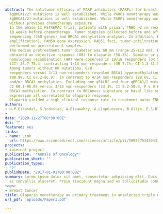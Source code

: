 ```yaml
---
abstract: The antitumor efficacy of PARP inhibitors (PARPi) for breast cancer patients harboring germline BRCA1/2
  (gBRCA1/2) mutations is well established. While PARPi monotherapy was ineffective in patients with metastatic triple
  (gBRCA1/2) mutations is well established. While PARPi monotherapy was ineffective in patients with metastatic triple
  without previous chemotherapy exposure.
  In the phase II PETREMAC trial, patients with primary TNBC >2 cm received olaparib for up to
  10 weeks before chemotherapy. Tumor biopsies collected before and after olaparib underwent targeted DNA
  sequencing (360 genes) and BRCA1 methylation analyses. In addition, BRCAness (multiplex ligation-dependent probe
  amplification), PAM50 gene expression, RAD51 foci, tumor-infiltrating lymphocytes (TILs) and PD-L1 analyses were
  performed on pretreatment samples.
  The median pretreatment tumor diameter was 60 mm (range 25-112 mm). Eighteen out of 32 patients
  obtained an objective response (OR) to olaparib (56.3%). Somatic or germline mutations affecting
  homologous recombination (HR) were observed in 10/18 responders [OR 55.6%, 95% confidence interval 
  (CI) 33.7-75.4] contrasting 1/14 non-responders (OR 7.1%; CI 1.3-31.5, P ¼ 0.008).
  Among tumors without HR mutations, 6/8
  responders versus 3/13 non-responders revealed BRCA1 hypermethylation (P ¼ 0.03). Thus, 16/18 responders
  (88.9%, CI 67.2-96.9), in contrast to 4/14 non-responders (28.6%, CI 11.7-54.7, P ¼ 0.0008), carried HR mutations
  and/or BRCA1 methylation. Excluding one gPALB2 and four gBRCA1/2 mutation carriers, 12/14 responders (85.7%,
  CI 60.1-96.0) versus 3/13 non-responders (23.1%, CI 8.2-50.3, P ¼ 0.002) carried somatic HR mutations and/or
  BRCA1 methylation. In contrast to BRCAness signature or basal-like subtype, low RAD51 scores, high TIL or high PDL1
  expression all correlated to olaparib response.
  Olaparib yielded a high clinical response rate in treatment-naïve TNBCs revealing HR deficiency, beyond germline HR mutations.
authors:
- H.P.Eikesdal, S.Yndestad, A.Elzawahry, A.LlopGuevara, B.Gilje, E.S.Blix, H.Espelid, S.Lundgren, J.Geisler, G.Vagstad, A.Venizelos
- 
date: "2020-11-27T00:00:00Z"
doi: ""
featured: yes
links:
- name: Link
  url: https://www.sciencedirect.com/science/article/pii/S0923753420431643
projects:
- internal-project
publication: '*Annals of Oncology*'
publication_short: ""
publication_types:
- "2"
publishDate: "2017-01-01T00:00:00Z"
summary: Lorem ipsum dolor sit amet, consectetur adipiscing elit. Duis posuere tellus
  ac convallis placerat. Proin tincidunt magna sed ex sollicitudin condimentum.
tags:
- Breast Cancer
title: Olaparib monotherapy as primary treatment in unselected triple negative breast cancer
url_pdf: 'uploads/PaperI.pdf'

---
```

